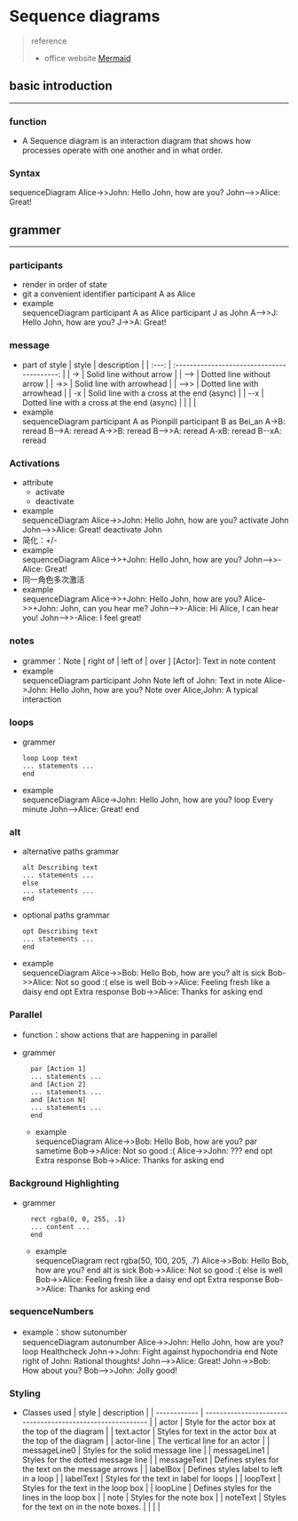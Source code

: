 <link rel='stylesheet' href="style.css">

<h1>Sequence diagrams </h1>

> reference
> - office website [Mermaid](https://mermaid-js.github.io/mermaid/diagrams-and-syntax-and-examples/sequenceDiagram.html)

<h2> basic introduction </h2><hr>

<h3> function </h3>

- A Sequence diagram is an interaction diagram that shows how processes operate with one another and in what order.

<h3> Syntax </h3>

<div class=mermaid>
    sequenceDiagram
        Alice->>John: Hello John, how are you?
        John-->>Alice: Great!
</div>

<h2> grammer </h2><hr>

<h3> participants </h3>

  - render in order of state
  - git a convenient identifier <span class=feedback>participant A as Alice</span> 
  - example
    <div class=mermaid>
        sequenceDiagram
            participant A as Alice
            participant J as John
            A-->>J: Hello John, how are you?
            J->>A: Great!
    </div>

<h3> message </h3>

  - part of style
    | style |                 description                 |
    | :---: | :-----------------------------------------: |
    |  ->   |          Solid line without arrow           |
    |  -->  |          Dotted line without arrow          |
    |  ->>  |          Solid line with arrowhead          |
    | -->>  |         Dotted line with arrowhead          |
    |  -x   | Solid line with a cross at the end (async)  |
    |  --x  | Dotted line with a cross at the end (async) |
    |       |                                             |
  - example
    <div class=mermaid>
        sequenceDiagram
            participant A as Pionpill
            participant B as Bei_an
            A->B: reread
            B-->A: reread
            A->>B: reread
            B-->>A: reread
            A-xB: reread
            B--xA: reread
    </div>

<h3> Activations </h3>

  - attribute
    - activate
    - deactivate
  - example
    <div class=mermaid>
        sequenceDiagram
            Alice->>John: Hello John, how are you?
            activate John
            John-->>Alice: Great!
            deactivate John
    </div>
  - 简化：+/-
  - example
    <div class=mermaid>
        sequenceDiagram
            Alice->>+John: Hello John, how are you?
            John-->>-Alice: Great!
    </div>
  - 同一角色多次激活
  - example
    <div class=mermaid>
        sequenceDiagram
            Alice->>+John: Hello John, how are you?
            Alice->>+John: John, can you hear me?
            John-->>-Alice: Hi Alice, I can hear you!
            John-->>-Alice: I feel great!
    </div>

<h3> notes </h3>

  - grammer：<span class=command>Note [ right of | left of | over ] [Actor]: Text in note content </span>
  - example
    <div class=mermaid>
        sequenceDiagram
            participant John
            Note left of John: Text in note
            Alice->John: Hello John, how are you?
            Note over Alice,John: A typical interaction
    </div>

<h3> loops </h3>

  - grammer
    ```
    loop Loop text
    ... statements ...
    end
    ```
  - example
    <div class=mermaid>
        sequenceDiagram
            Alice->John: Hello John, how are you?
            loop Every minute
                John-->Alice: Great!
            end
    </div>

<h3> alt </h3>

  - alternative paths grammar
    ```
    alt Describing text
    ... statements ...
    else
    ... statements ...
    end
    ```
  - optional paths grammar
    ```
    opt Describing text
    ... statements ...
    end
    ```
  - example
    <div class=mermaid>
        sequenceDiagram
            Alice->>Bob: Hello Bob, how are you?
            alt is sick
                Bob->>Alice: Not so good :(
            else is well
                Bob->>Alice: Feeling fresh like a daisy
            end
            opt Extra response
                Bob->>Alice: Thanks for asking
            end
    </div>

<h3> Parallel </h3>

- function：show actions that are happening in parallel
- grammer
  ```
    par [Action 1]
    ... statements ...
    and [Action 2]
    ... statements ...
    and [Action N]
    ... statements ...
    end
  ```

  - example
    <div class=mermaid>
        sequenceDiagram
            Alice->>Bob: Hello Bob, how are you?
            par sametime
                Bob->>Alice: Not so good :(
                Alice->>John: ???
            end
            opt Extra response
                Bob->>Alice: Thanks for asking
            end
    </div>

<h3> Background Highlighting </h3>

- grammer
  ```
    rect rgba(0, 0, 255, .1)
    ... content ...
    end
  ```
  - example
    <div class=mermaid>
        sequenceDiagram
            rect rgba(50, 100, 205, .7)
                Alice->>Bob: Hello Bob, how are you?
            end
            alt is sick
                Bob->>Alice: Not so good :(
            else is well
                Bob->>Alice: Feeling fresh like a daisy
            end
            opt Extra response
                Bob->>Alice: Thanks for asking
            end
    </div>

<h3> sequenceNumbers </h3>

  - example：show sutonumber
    <div class=mermaid>
        sequenceDiagram
            autonumber
            Alice->>John: Hello John, how are you?
            loop Healthcheck
                John->>John: Fight against hypochondria
            end
            Note right of John: Rational thoughts!
            John-->>Alice: Great!
            John->>Bob: How about you?
            Bob-->>John: Jolly good!
    </div>

<h3> Styling </h3>

- Classes used
  | style        | description                                                |
  | ------------ | ---------------------------------------------------------- |
  | actor        | Style for the actor box at the top of the diagram          |
  | text.actor   | Styles for text in the actor box at the top of the diagram |
  | actor-line   | The vertical line for an actor                             |
  | messageLine0 | Styles for the solid message line                          |
  | messageLine1 | Styles for the dotted message line                         |
  | messageText  | Defines styles for the text on the message arrows          |
  | labelBox     | Defines styles label to left in a loop                     |
  | labelText    | Styles for the text in label for loops                     |
  | loopText     | Styles for the text in the loop box                        |
  | loopLine     | Defines styles for the lines in the loop box               |
  | note         | Styles for the note box                                    |
  | noteText     | Styles for the text on in the note boxes.                  |
  |              |                                                            |